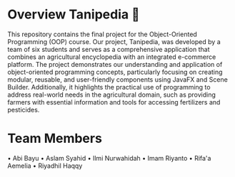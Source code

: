 # Overview Tanipedia 🌱
This repository contains the final project for the Object-Oriented Programming (OOP) course. Our project, Tanipedia, was developed by a team of six students and serves as a comprehensive application that combines an agricultural encyclopedia with an integrated e-commerce platform.
The project demonstrates our understanding and application of object-oriented programming concepts, particularly focusing on creating modular, reusable, and user-friendly components using JavaFX and Scene Builder. Additionally, it highlights the practical use of programming to address real-world needs in the agricultural domain, such as providing farmers with essential information and tools for accessing fertilizers and pesticides.

# Team Members
• Abi Bayu
• Aslam Syahid
• Ilmi Nurwahidah
• Imam Riyanto
• Rifa'a Aemelia
• Riyadhil Haqqy

